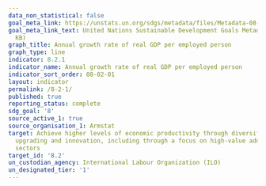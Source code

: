 ```yaml
---
data_non_statistical: false
goal_meta_link: https://unstats.un.org/sdgs/metadata/files/Metadata-08-02-01.pdf
goal_meta_link_text: United Nations Sustainable Development Goals Metadata (PDF 384
  KB)
graph_title: Annual growth rate of real GDP per employed person
graph_type: line
indicator: 8.2.1
indicator_name: Annual growth rate of real GDP per employed person
indicator_sort_order: 08-02-01
layout: indicator
permalink: /8-2-1/
published: true
reporting_status: complete
sdg_goal: '8'
source_active_1: true
source_organisation_1: Armstat
target: Achieve higher levels of economic productivity through diversification, technological
  upgrading and innovation, including through a focus on high-value added and labour-intensive
  sectors
target_id: '8.2'
un_custodian_agency: International Labour Organization (ILO)
un_designated_tier: '1'
---
```

